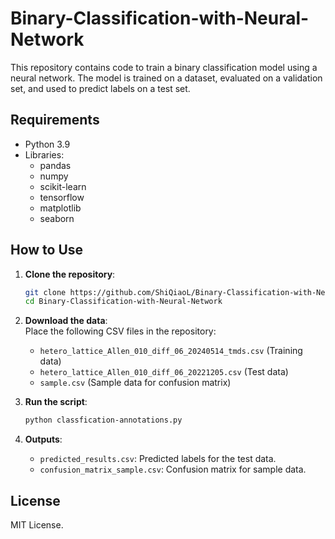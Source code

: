 # Binary-Classification-with-Neural-Network
This repository contains code to train a binary classification model using a neural network. The model is trained on a dataset, evaluated on a validation set, and used to predict labels on a test set. 

## Requirements

- Python 3.9
- Libraries:
  - pandas
  - numpy
  - scikit-learn
  - tensorflow
  - matplotlib
  - seaborn

## How to Use

1. **Clone the repository**:

   ```bash
   git clone https://github.com/ShiQiaoL/Binary-Classification-with-Neural-Network.git
   cd Binary-Classification-with-Neural-Network
   ```

2. **Download the data**:  
   Place the following CSV files in the repository:
   - `hetero_lattice_Allen_010_diff_06_20240514_tmds.csv` (Training data)
   - `hetero_lattice_Allen_010_diff_06_20221205.csv` (Test data)
   - `sample.csv` (Sample data for confusion matrix)

3. **Run the script**:

   ```bash
   python classfication-annotations.py
   ```

4. **Outputs**:
   - `predicted_results.csv`: Predicted labels for the test data.
   - `confusion_matrix_sample.csv`: Confusion matrix for sample data.

## License

MIT License.

